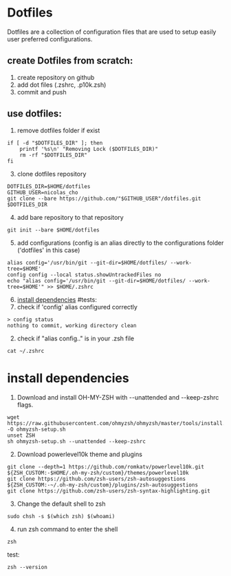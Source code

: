 # Dotfiles

Dotfiles are a collection of configuration files that are used to setup easily user preferred configurations.

## create Dotfiles from scratch:
1) create repository on github
2) add dot files (.zshrc, .p10k.zsh)
3) commit and push

## use dotfiles:
1) remove dotfiles folder if exist
```
if [ -d "$DOTFILES_DIR" ]; then
    printf '%s\n' "Removing Lock ($DOTFILES_DIR)"
    rm -rf "$DOTFILES_DIR"
fi
```
3) clone dotfiles repository
```
DOTFILES_DIR=$HOME/dotfiles
GITHUB_USER=nicolas_cho
git clone --bare https://github.com/"$GITHUB_USER"/dotfiles.git $DOTFILES_DIR
```
4) add bare repository to that repository
```
git init --bare $HOME/dotfiles
```
5) add configurations (config is an alias directly to the configurations folder ('dotfiles' in this case)
```
alias config='/usr/bin/git --git-dir=$HOME/dotfiles/ --work-tree=$HOME'
config config --local status.showUntrackedFiles no
echo "alias config='/usr/bin/git --git-dir=$HOME/dotfiles/ --work-tree=$HOME'" >> $HOME/.zshrc
```
6) [install dependencies](#install-dependencies)
#tests:
1) check if 'config' alias configured correctly
```
> config status
nothing to commit, working directory clean
```
2) check if "alias config.." is in your .zsh file 
```
cat ~/.zshrc
```
# install dependencies 
1) Download and install OH-MY-ZSH with --unattended and --keep-zshrc flags.
```
wget https://raw.githubusercontent.com/ohmyzsh/ohmyzsh/master/tools/install.sh -O ohmyzsh-setup.sh
unset ZSH
sh ohmyzsh-setup.sh --unattended --keep-zshrc
```
2) Download powerlevel10k theme and plugins
```
git clone --depth=1 https://github.com/romkatv/powerlevel10k.git ${ZSH_CUSTOM:-$HOME/.oh-my-zsh/custom}/themes/powerlevel10k
git clone https://github.com/zsh-users/zsh-autosuggestions ${ZSH_CUSTOM:-~/.oh-my-zsh/custom}/plugins/zsh-autosuggestions
git clone https://github.com/zsh-users/zsh-syntax-highlighting.git
```
3) Change the default shell to zsh
```
sudo chsh -s $(which zsh) $(whoami)
```
4) run zsh command to enter the shell
```
zsh
```

test:
```
zsh --version
```


